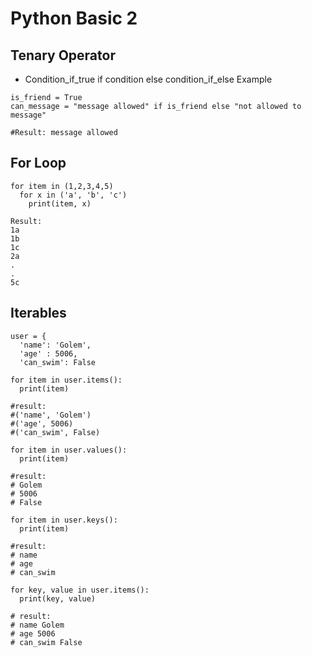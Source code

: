 # Python Basic 2

## Tenary Operator

- Condition_if_true if condition else condition_if_else
Example
```
is_friend = True
can_message = "message allowed" if is_friend else "not allowed to message"

#Result: message allowed
```
## For Loop
```
for item in (1,2,3,4,5)
  for x in ('a', 'b', 'c')
    print(item, x)
    
Result:
1a
1b
1c
2a
.
.
5c
```
## Iterables
```
user = {
  'name': 'Golem',
  'age' : 5006,
  'can_swim': False
  
for item in user.items():
  print(item)
  
#result: 
#('name', 'Golem')
#('age', 5006)
#('can_swim', False)

for item in user.values():
  print(item)

#result:
# Golem
# 5006
# False

for item in user.keys():
  print(item)
  
#result:
# name
# age
# can_swim

for key, value in user.items():
  print(key, value)

# result:
# name Golem
# age 5006
# can_swim False

```
